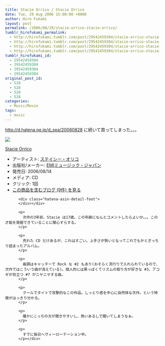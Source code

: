 ```yaml
---
title: Stacie Orrico / Stacie Orrico
date: Tue, 29 Aug 2006 15:00:00 +0000
author: Hiro Fukami
layout: post
permalink: /2006/08/29/stacie-orrico-stacie-orrico/
tumblr_hirofukami_permalink:
  - http://hirofukami.tumblr.com/post/29542459304/stacie-orrico-stacie-orrico
  - http://hirofukami.tumblr.com/post/29542459304/stacie-orrico-stacie-orrico
  - http://hirofukami.tumblr.com/post/29542459304/stacie-orrico-stacie-orrico
  - http://hirofukami.tumblr.com/post/29542459304/stacie-orrico-stacie-orrico
tumblr_hirofukami_id:
  - 29542459304
  - 29542459304
  - 29542459304
  - 29542459304
original_post_id:
  - 528
  - 528
  - 528
  - 528
categories:
  - Music/Movie
tags:
  - music
---
```

<div class="section">
  <p>
    <a href="http://d.hatena.ne.jp/d_sea/20060828" target="_blank"><a href="http://d.hatena.ne.jp/d_sea/20060828" target="_blank">http://d.hatena.ne.jp/d_sea/20060828</a></a> に続いて買ってしまった。。。
  </p>
  
  <div class="hatena-asin-detail">
    <p>
      <a href="http://www.amazon.co.jp/gp/product/B00008NGA5/ref=as_li_tf_il?ie=UTF8&camp=247&creative=1211&creativeASIN=B00008NGA5&linkCode=as2&tag=dsea-22" target="_blank"><img border="0" src="http://ws.assoc-amazon.jp/widgets/q?_encoding=UTF8&ASIN=B00008NGA5&Format=_SL160_&ID=AsinImage&MarketPlace=JP&ServiceVersion=20070822&WS=1&tag=dsea-22" /></a><img src="http://www.assoc-amazon.jp/e/ir?t=dsea-22&l=as2&o=9&a=B00008NGA5" width="1" height="1" border="0" alt="" style="border:none!important;margin:0!important;" /> <div class="hatena-asin-detail-info">
        <p>
          <a href="http://www.amazon.co.jp/gp/product/B00008NGA5/ref=as_li_tf_tl?ie=UTF8&camp=247&creative=1211&creativeASIN=B00008NGA5&linkCode=as2&tag=dsea-22" target="_blank">Stacie Orrico</a><img src="http://www.assoc-amazon.jp/e/ir?t=dsea-22&l=as2&o=9&a=B00008NGA5" width="1" height="1" border="0" alt="" style="border:none!important;margin:0!important;" /> <ul>
            <li>
              <span class="hatena-asin-detail-label">アーティスト:</span> <a href="http://d.hatena.ne.jp/keyword/%A5%B9%A5%C6%A5%A4%A5%B7%A1%BC%A1%A6%A5%AA%A5%EA%A5%B3" class="keyword" target="_blank">ステイシー・オリコ</a>
            </li>
            <li>
              <span class="hatena-asin-detail-label">出版社/メーカー:</span> <a href="http://d.hatena.ne.jp/keyword/EMI%A5%DF%A5%E5%A1%BC%A5%B8%A5%C3%A5%AF%A1%A6%A5%B8%A5%E3%A5%D1%A5%F3" class="keyword" target="_blank">EMIミュージック・ジャパン</a>
            </li>
            <li>
              <span class="hatena-asin-detail-label">発売日:</span> 2006/08/14
            </li>
            <li>
              <span class="hatena-asin-detail-label">メディア:</span> CD
            </li>
            <li>
              <span class="hatena-asin-detail-label">クリック</span>: 1回
            </li>
            <li>
              <a href="http://d.hatena.ne.jp/asin/B000GALFTY" target="_blank">この商品を含むブログ (9件) を見る</a>
            </li>
          </ul></div> 
          
          <div class="hatena-asin-detail-foot">
          </div></div> 
          
          <p>
            次作の3年前、Stacie は17歳。この年齢になんとコメントしたらよいか。。。この才能を発掘できていることに関心すらする。
          </p>
          
          <p>
            売れた CD だけあるが、これはすごい。上手さが勢いとなってこれでもかとぎっちり詰まったアルバム。
          </p>
          
          <p>
            曲調はキャッチーで Rock な #2 もあり(おそらく流行りで入れられているので、次作ではこういう曲が消えている)。個人的には黒っぽくてリズムの取り方が好きな #3、アコギが目立つ #7 がニヤニヤする曲。
          </p>
          
          <p>
            クールでタイトで攻撃的なこの作品。しっとり感を中心に自然体な次作。という特徴がはっきり分かる。
          </p>
          
          <p>
            確かにこっちの方が聞きやすいし、勢いあるしで聞いてしまうなぁ。
          </p>
          
          <p>
            すでに毎日へヴィーローテーション中。
          </p></div>